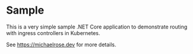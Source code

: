 # Sample

This is a very simple sample .NET Core application to demonstrate routing with ingress controllers in Kubernetes.

See <https://michaelrose.dev> for more details.
